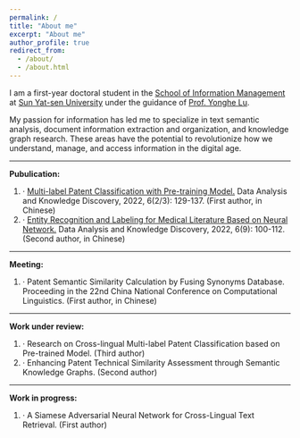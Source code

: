 ```yaml
---
permalink: /
title: "About me"
excerpt: "About me"
author_profile: true
redirect_from: 
  - /about/
  - /about.html
---
```


I am a first-year doctoral student in the [School of Information Management](https://ischool.sysu.edu.cn/) at [Sun Yat-sen University](https://www.sysu.edu.cn/sysuen/) under the guidance of [Prof. Yonghe Lu](https://ischool.sysu.edu.cn/zh-hans/teacher/luyonghe). 

My passion for information has led me to specialize in text semantic analysis, document information extraction and organization, and knowledge graph research. These areas have the potential to revolutionize how we understand, manage, and access information in the digital age.  

------------------------------------------------------------------------------------------  
**Pubulication:**

1. · [Multi-label Patent Classification with Pre-training Model.](https://www.webofscience.com/wos/alldb/full-record/CSCD:7189628) Data Analysis and Knowledge Discovery, 2022, 6(2/3): 129-137. (First author, in Chinese)
2. · [Entity Recognition and Labeling for Medical Literature Based on Neural Network.](https://www.webofscience.com/wos/alldb/full-record/CSCD:7321735) Data Analysis and Knowledge Discovery, 2022, 6(9): 100-112. (Second author, in Chinese)

------------------------------------------------------------------------------------------
**Meeting:**

1. · Patent Semantic Similarity Calculation by Fusing Synonyms Database. Proceeding in the 22nd China National Conference on Computational Linguistics. (First author, in Chinese)

------------------------------------------------------------------------------------------
**Work under review:**

1. · Research on Cross-lingual Multi-label Patent Classification based on Pre-trained Model. (Third author)
2. · Enhancing Patent Technical Similarity Assessment through Semantic Knowledge Graphs. (Second author)

------------------------------------------------------------------------------------------
**Work in progress:**

1. · A Siamese Adversarial Neural Network for Cross-Lingual Text Retrieval. (First author)




